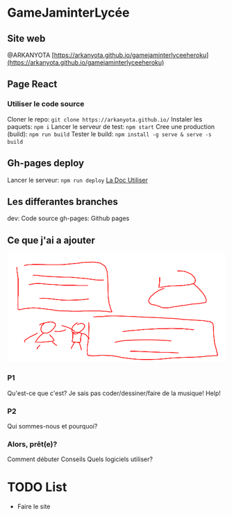 # GameJaminterLycée

## Site web 
@ARKANYOTA
[https://arkanyota.github.io/gamejaminterlyceeheroku](https://arkanyota.github.io/gamejaminterlyceeheroku)

## Page React
### Utiliser le code source

Cloner le repo: `git clone https://arkanyota.github.io/`
Instaler les paquets: `npm i`
Lancer le serveur de test: `npm start`
Cree une production (build): `npm run build`
Tester le build: `npm install -g serve & serve -s build`

## Gh-pages deploy

Lancer le serveur: `npm run deploy`
[La Doc Utiliser](https://create-react-app.dev/docs/deployment/#github-pages)

## Les differantes branches

dev: Code source
gh-pages: Github pages

## Ce que j'ai a ajouter
![Unkown1](/README_Files/maket.png)

### P1
   Qu'est-ce que c'est?
   Je sais pas coder/dessiner/faire de la musique! Help!
### P2
   Qui sommes-nous et pourquoi?
### Alors, prêt(e)?
   Comment débuter
   Conseils
   Quels logiciels utiliser?


# TODO List

- Faire le site